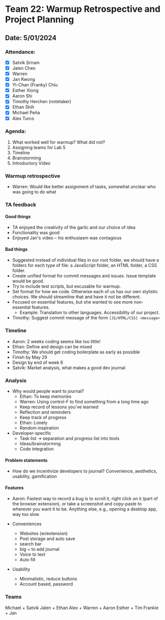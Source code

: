# Team 22: Warmup Retrospective and Project Planning
## Date: 5/01/2024

### Attendance:
- [x] Satvik Sriram
- [x] Jalen Chen
- [x] Warren 
- [x] Jan Kwong
- [x] Yi-Chan (Franky) Chiu
- [x] Esther Xiong
- [x] Aaron Shi
- [x] Timothy Herchen (notetaker)
- [x] Ethan Shih
- [x] Michael Peña
- [x] Alex Turco

### Agenda:
  1. What worked well for warmup? What did not?
  2. Assigning teams for Lab 5
  3. Timeline
  4. Brainstorming
  5. Introductory Video

### Warmup retrospective

- Warren: Would like better assignment of tasks, somewhat unclear who was going to do what

### TA feedback

#### Good things

- TA enjoyed the creativity of the garlic and our choice of idea
- Functionality was good
- Enjoyed Jan's video – his enthusiasm was contagious

#### Bad things

- Suggested instead of individual files in our root folder, we should have a folders for each type of file: a JavaScript folder, an HTML folder, a CSS folder.
- Create unified format for commit messages and issues. Issue template would be good.
- Try to include test scripts, but excusable for warmup. 
- Set format for how we code. Otherwise each of us has our own stylistic choices. We should streamline that and have it not be different.
- Focused on essential features, but she wanted to see more non-essential features.
	- Example: Translation to other languages. Accessibility of our project.
- Timothy: Suggest commit message of the form `[JS/HTML/CSS] <message>`

### Timeline

- Aaron: 2 weeks coding seems like too little!
- Ethan: Define and design can be mixed
- Timothy: We should get coding boilerplate as early as possible
- Finish by May 29
- Design by end of week 6
- Satvik: Market analysis, what makes a good dev journal

### Analysis

- Why would people want to journal?
	- Ethan: To keep memories
	- Warren: Using control-F to find something from a long time ago
	- Keep record of lessons you've learned
	- Reflection and reminders
	- Keep track of progress
	- Ethan: Lonely
	- Random inspiration
- Developer-specific
	- Task list -> separation and progress list into tools
	- Ideas/brainstorming
	- Code integration

#### Problem statements

- How do we incentivize developers to journal? Convenience, aesthetics, usability, gamification

#### Features

- Aaron: Fastest way to record a bug is to scroll it, right click on it (part of the browser extension), or take a screenshot and copy-paste to wherever you want it to be. Anything else, e.g., opening a desktop app, way too slow

- Conveniences
	- Websites (w/extension)
	- Post storage and auto save
	- search bar
	- big + to add journal
	- Voice to text
	- Auto fill
- Usability
	- Minimalistic, reduce buttons
	- Account based, password

### Teams

Michael + Satvik
Jalen + Ethan
Alex + Warren + Aaron
Esther + Tim
Frankie + Jan
